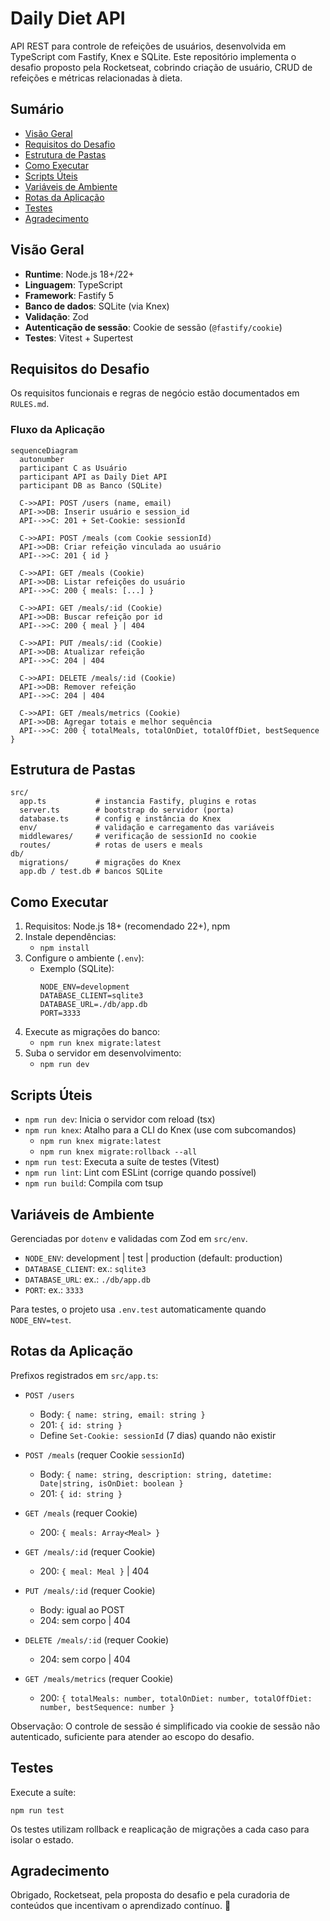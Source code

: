 # Daily Diet API

API REST para controle de refeições de usuários, desenvolvida em TypeScript com Fastify, Knex e SQLite. Este repositório implementa o desafio proposto pela Rocketseat, cobrindo criação de usuário, CRUD de refeições e métricas relacionadas à dieta.

## Sumário
- [Visão Geral](#visão-geral)
- [Requisitos do Desafio](#requisitos-do-desafio)
- [Estrutura de Pastas](#estrutura-de-pastas)
- [Como Executar](#como-executar)
- [Scripts Úteis](#scripts-úteis)
- [Variáveis de Ambiente](#variáveis-de-ambiente)
- [Rotas da Aplicação](#rotas-da-aplicação)
- [Testes](#testes)
- [Agradecimento](#agradecimento)

## Visão Geral
- **Runtime**: Node.js 18+/22+
- **Linguagem**: TypeScript
- **Framework**: Fastify 5
- **Banco de dados**: SQLite (via Knex)
- **Validação**: Zod
- **Autenticação de sessão**: Cookie de sessão (`@fastify/cookie`)
- **Testes**: Vitest + Supertest

## Requisitos do Desafio
Os requisitos funcionais e regras de negócio estão documentados em `RULES.md`.

### Fluxo da Aplicação
```mermaid
sequenceDiagram
  autonumber
  participant C as Usuário
  participant API as Daily Diet API
  participant DB as Banco (SQLite)

  C->>API: POST /users (name, email)
  API->>DB: Inserir usuário e session_id
  API-->>C: 201 + Set-Cookie: sessionId

  C->>API: POST /meals (com Cookie sessionId)
  API->>DB: Criar refeição vinculada ao usuário
  API-->>C: 201 { id }

  C->>API: GET /meals (Cookie)
  API->>DB: Listar refeições do usuário
  API-->>C: 200 { meals: [...] }

  C->>API: GET /meals/:id (Cookie)
  API->>DB: Buscar refeição por id
  API-->>C: 200 { meal } | 404

  C->>API: PUT /meals/:id (Cookie)
  API->>DB: Atualizar refeição
  API-->>C: 204 | 404

  C->>API: DELETE /meals/:id (Cookie)
  API->>DB: Remover refeição
  API-->>C: 204 | 404

  C->>API: GET /meals/metrics (Cookie)
  API->>DB: Agregar totais e melhor sequência
  API-->>C: 200 { totalMeals, totalOnDiet, totalOffDiet, bestSequence }
```

## Estrutura de Pastas
```
src/
  app.ts           # instancia Fastify, plugins e rotas
  server.ts        # bootstrap do servidor (porta)
  database.ts      # config e instância do Knex
  env/             # validação e carregamento das variáveis
  middlewares/     # verificação de sessionId no cookie
  routes/          # rotas de users e meals
db/
  migrations/      # migrações do Knex
  app.db / test.db # bancos SQLite
```

## Como Executar
1. Requisitos: Node.js 18+ (recomendado 22+), npm
2. Instale dependências:
   - `npm install`
3. Configure o ambiente (`.env`):
   - Exemplo (SQLite):
     ```env
     NODE_ENV=development
     DATABASE_CLIENT=sqlite3
     DATABASE_URL=./db/app.db
     PORT=3333
     ```
4. Execute as migrações do banco:
   - `npm run knex migrate:latest`
5. Suba o servidor em desenvolvimento:
   - `npm run dev`

## Scripts Úteis
- `npm run dev`: Inicia o servidor com reload (tsx)
- `npm run knex`: Atalho para a CLI do Knex (use com subcomandos)
  - `npm run knex migrate:latest`
  - `npm run knex migrate:rollback --all`
- `npm run test`: Executa a suíte de testes (Vitest)
- `npm run lint`: Lint com ESLint (corrige quando possível)
- `npm run build`: Compila com tsup

## Variáveis de Ambiente
Gerenciadas por `dotenv` e validadas com Zod em `src/env`.
- `NODE_ENV`: development | test | production (default: production)
- `DATABASE_CLIENT`: ex.: `sqlite3`
- `DATABASE_URL`: ex.: `./db/app.db`
- `PORT`: ex.: `3333`

Para testes, o projeto usa `.env.test` automaticamente quando `NODE_ENV=test`.

## Rotas da Aplicação
Prefixos registrados em `src/app.ts`:
- `POST /users`
  - Body: `{ name: string, email: string }`
  - 201: `{ id: string }`
  - Define `Set-Cookie: sessionId` (7 dias) quando não existir

- `POST /meals` (requer Cookie `sessionId`)
  - Body: `{ name: string, description: string, datetime: Date|string, isOnDiet: boolean }`
  - 201: `{ id: string }`

- `GET /meals` (requer Cookie)
  - 200: `{ meals: Array<Meal> }`

- `GET /meals/:id` (requer Cookie)
  - 200: `{ meal: Meal }` | 404

- `PUT /meals/:id` (requer Cookie)
  - Body: igual ao POST
  - 204: sem corpo | 404

- `DELETE /meals/:id` (requer Cookie)
  - 204: sem corpo | 404

- `GET /meals/metrics` (requer Cookie)
  - 200: `{ totalMeals: number, totalOnDiet: number, totalOffDiet: number, bestSequence: number }`

Observação: O controle de sessão é simplificado via cookie de sessão não autenticado, suficiente para atender ao escopo do desafio.


## Testes
Execute a suíte:
```
npm run test
```
Os testes utilizam rollback e reaplicação de migrações a cada caso para isolar o estado.

## Agradecimento
Obrigado, Rocketseat, pela proposta do desafio e pela curadoria de conteúdos que incentivam o aprendizado contínuo. 💜


